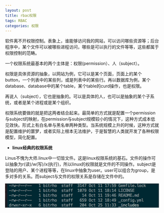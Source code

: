 ```yaml
---
layout: post
title: rbac权限
tags: RBAC
categories: 权限
---
```



软件离不开权限控制。表象上，谁能够访问我的网站，可以访问哪些资源等；后台程序中，某个文件可以被哪些进程访问，哪些是可以执行的文件等等，这些都属于权限控制的范畴。


一个权限系统最基本的两个主体是：权限(permission）、人（subject）。

权限是具体资源的抽象，以网站为例，它可以是某个页面，页面上的某个button，一个列表中的某些列，或是列表中的某些行。再以数据库为例，某个database、database中的某个table，某个table的curd操作，也是权限。

再说人（subject），它也是抽象的。可以是具体的人，也可以是抽象的某个子系统，或者是某个进程或是某个组织。

权限系统要做的就是把这两者结合起来。最简单的方式就是配置一个permission与subject的映射，在permission与subject规模较小的情况下，这种方式成本低见效快。形式上有白名单与黑名单两种类型。当系统规模上升的时候，这种方式就是配置维护的噩梦，或者实际上根本无法维护，于是智慧的人类就开发了各种权限模型，简化配置。

- **linux经典的权限系统**
	
Linus不愧为大师.linux中一切皆文件。这是linux权限系统的基石。文件的操作可以抽象为r(读)/w(写)/x(执行)，所以linux的权限就是文件的不同操作。subject是登陆的用户、某个进程等等，在linux中抽象为user。user可以组合为group，是多对多的关系。而subject与文件的权限关系是存储在文件中的。
		
	
![file](/static/img/rbac/linux.png)










